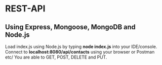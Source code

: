 # REST-API
## Using Express, Mongoose, MongoDB and Node.js 

 Load index.js using Node.js by typing **node index.js** into your IDE/console.
 Connect to **localhost:8080/api/contacts** using your browser or Postman etc/
 You are able to GET, POST, DELETE and PUT.
